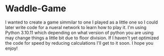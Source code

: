 # Waddle-Game
I wanted to create a game simmilar to one I played as a little one so I could later write code for a nueral network to learn how to play it. I'm using Python 3.10.11 which depending on what version of python you are using may change things a little bit due to floor division. If I haven't yet optimized the code for speed  by reducing calculations I'll get to it soon. I hope you enjoy!
